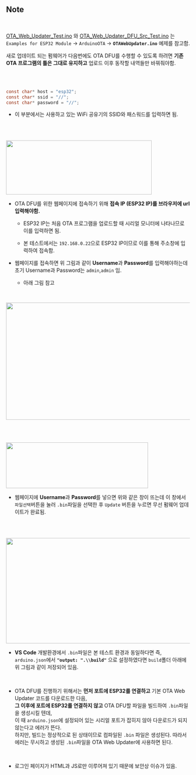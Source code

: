 ## Note

<br>

[OTA_Web_Updater_Test.ino](https://github.com/taejin-seong/ESP32-Test-and-Project-Using-Arduino-Lib/tree/master/ESP32%20DevKitC%20V4/T06.%20OTA%20Web%20Updater) 와
[OTA_Web_Updater_DFU_Src_Test.ino](https://github.com/taejin-seong/ESP32-Test-and-Project-Using-Arduino-Lib/tree/master/ESP32%20DevKitC%20V4/T06.%20OTA%20Web%20Updater%20DFU%20Src)
 는 `Examples for ESP32 Module` → `ArduinoOTA` → **`OTAWebUpdater.ino`** 예제를 참고함.
 
새로 업데이트 되는 펌웨어가 다음번에도 OTA DFU를 수행할 수 있도록 하려면 **기존 OTA 프로그램의 틀은 그대로 유지하고** 업로드 이후 동작할 내역들만 바꿔줘야함.
 
 <br>
 <br>
 
 ```C
 const char* host = "esp32";
 const char* ssid = "//";
 const char* password = "//";
 ```
 * 이 부분에서는 사용하고 있는 WiFi 공유기의 SSID와 패스워드를 입력하면 됨.

 <br>
 <br>
 
<p align="left">
   <img src="https://user-images.githubusercontent.com/70312248/169790338-3b4da6bd-a2d4-4614-ba46-116ab75d1f73.PNG" width="399" height="148"/>  
</p> 

* OTA DFU를 위한 웹페이지에 접속하기 위해 **접속 IP (ESP32 IP)를 브라우저에 url 입력해야함.**

  + ESP32 IP는 처음 OTA 프로그램을 업로드할 때 시리얼 모니터에 나타나므로 이를 입력하면 됨.

  + 본 테스트에서는 `192.168.0.22`으로 ESP32 IP이므로 이를 통해 주소창에 입력하여 접속함.

* 웹페이지를 접속하면 위 그림과 같이 **Username**과 **Password**를 입력해야하는데 초기 Username과 Password는 `admin`,`admin` 임.

  + 아래 그림 참고
   
<br>

<p align="left">
   <img src="https://user-images.githubusercontent.com/70312248/169790561-dca39ec9-a100-4193-97b4-d0b7a140fdc9.PNG" width="1127" height="320"/>  
</p> 

<br>
<br>


<p align="left">
   <img src="https://user-images.githubusercontent.com/70312248/169792554-68ecc69d-551f-49f5-846a-898f69b565f8.png" width="389" height="125"/>  
</p> 

* 웹페이지에 **Username**과 **Password**를 넣으면 위와 같은 창이 뜨는데 이 창에서 `파일선택`버튼을 눌러 `.bin`파일을 선택한 후 `Update` 버튼을 누르면 무선 펌웨어 업데이트가 완료됨.

<br>
<br>


<p align="left">
   <img src="https://user-images.githubusercontent.com/70312248/169790546-dff876c8-9f18-4fc2-b26b-ce1f075bd421.PNG" width="597" height="288"/>  
</p> 

* **VS Code** 개발환경에서 `.bin`파일은 본 테스트 환경과 동일하다면 즉, `arduino.json`에서 **`"output: ".\\build"`** 으로 설정하였다면 `build`폴더 아래에 위 그림과 같이 저장되어 있음.


<br>

* OTA DFU를 진행하기 위해서는 **먼저 포트에 ESP32를 연결하고** 기본 OTA Web Updater 코드를 다운로드한 다음,  <br>
 **그 이후에 포트에 ESP32를 연결하지 않고** OTA DFU할 파일을 빌드하여 `.bin`파일을 생성시킬 텐데,  <br>
  이 때 `arduino.json`에 설정되어 있는 시리얼 포트가 잡히지 않아 다운로드가 되지 않는다고 에러가 뜬다. <br> 
  하지만, 빌드는 정상적으로 된 상태이므로  컴파일된 `.bin` 파일은 생성된다. 따라서 에러는 무시하고 생성된 `.bin`파일을  OTA Web Updater에 사용하면 된다.

<br>

* 로그인 페이지가 HTML과 JS로만 이루어져 있기 때문에 보안상 이슈가 있음. 


